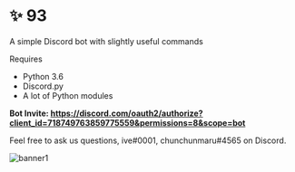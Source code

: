 # ✨ 93
A simple Discord bot with slightly useful commands

Requires

- Python 3.6
- Discord.py
- A lot of Python modules

**Bot Invite: https://discord.com/oauth2/authorize?client_id=718749763859775559&permissions=8&scope=bot**

Feel free to ask us questions, ive#0001, chunchunmaru#4565 on Discord.

![banner1](https://user-images.githubusercontent.com/65078619/101926535-4c6c6600-3bf9-11eb-92c9-7f722a400d47.png)
